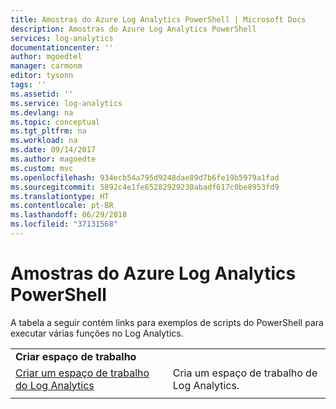 ```yaml
---
title: Amostras do Azure Log Analytics PowerShell | Microsoft Docs
description: Amostras do Azure Log Analytics PowerShell
services: log-analytics
documentationcenter: ''
author: mgoedtel
manager: carmonm
editor: tysonn
tags: ''
ms.assetid: ''
ms.service: log-analytics
ms.devlang: na
ms.topic: conceptual
ms.tgt_pltfrm: na
ms.workload: na
ms.date: 09/14/2017
ms.author: magoedte
ms.custom: mvc
ms.openlocfilehash: 934ecb54a795d9248dae89d7b6fe19b5979a1fad
ms.sourcegitcommit: 5892c4e1fe65282929230abadf617c0be8953fd9
ms.translationtype: HT
ms.contentlocale: pt-BR
ms.lasthandoff: 06/29/2018
ms.locfileid: "37131568"
---
```

# <a name="azure-log-analytics-powershell-samples"></a>Amostras do Azure Log Analytics PowerShell

A tabela a seguir contém links para exemplos de scripts do PowerShell para executar várias funções no Log Analytics.

| | |
|---|---|
|**Criar espaço de trabalho**||
| [Criar um espaço de trabalho do Log Analytics](scripts/log-analytics-powershell-sample-create-workspace.md?toc=%2fpowershell%2fmodule%2ftoc.json) | Cria um espaço de trabalho de Log Analytics.|
| | |


